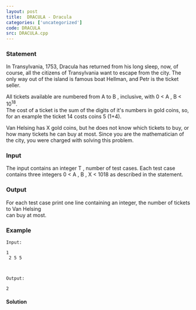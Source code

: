 ```yaml
---
layout: post
title:  DRACULA - Dracula
categories: ['uncategorized']
code: DRACULA
src: DRACULA.cpp
---
```


### **Statement**

In Transylvania, 1753, Dracula has returned from his long sleep, now, of
course, all the citizens of Transylvania want to escape from the city. The
only way out of the island is famous boat Hellman, and Petr is the ticket
seller.

All tickets available are numbered from A to B , inclusive, with 0 <
A , B < 10<sup>18</sup>.  
The cost of a ticket is the sum of the digits of it's numbers in gold coins,
so, for an example the ticket 14 costs coins 5 (1+4).

Van Helsing has X gold coins, but he does not know which tickets to buy,
or how many tickets he can buy at most. Since you are the mathematician of the
city, you were charged with solving this problem.

### Input

The input contains an integer T , number of test cases. Each test case
contains three integers 0 < A , B , X < 1018 as described in the
statement.

### Output

For each test case print one line containing an integer, the number of tickets
to Van Helsing  
can buy at most.

### Example

    
    
    Input:
    1  
     2 5 5
    
    Output:
    2
    



#### **Solution**



